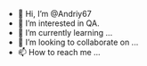 - 👋 Hi, I’m @Andriy67
- 👀 I’m interested in QA.
- 🌱 I’m currently learning ...
- 💞️ I’m looking to collaborate on ...
- 📫 How to reach me ...

<!---
Andriy67/Andriy67 is a ✨ special ✨ repository because its `README.md` (this file) appears on your GitHub profile.
You can click the Preview link to take a look at your changes.
--->

